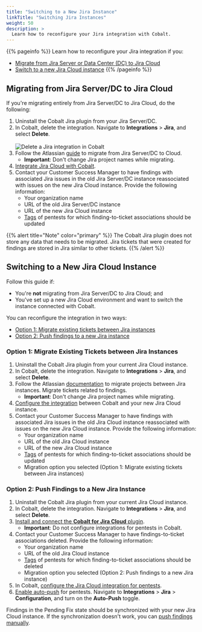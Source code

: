 ```yaml
---
title: "Switching to a New Jira Instance"
linkTitle: "Switching Jira Instances"
weight: 50
description: >
  Learn how to reconfigure your Jira integration with Cobalt.
---
```


{{% pageinfo %}}
Learn how to reconfigure your Jira integration if you:
- [Migrate from Jira Server or Data Center (DC) to Jira Cloud](#migrating-from-jira-serverdc-to-jira-cloud)
- [Switch to a new Jira Cloud instance](#switching-to-a-new-jira-cloud-instance)
{{% /pageinfo %}}

## Migrating from Jira Server/DC to Jira Cloud

If you're migrating entirely from Jira Server/DC to Jira Cloud, do the following:

1. Uninstall the Cobalt Jira plugin from your Jira Server/DC.
1. In Cobalt, delete the integration. Navigate to **Integrations** > **Jira**, and select **Delete**.<br><br>
    ![Delete a Jira integration in Cobalt](/integrations/delete-jira.png "Delete a Jira integration in Cobalt")
1. Follow the Atlassian [guide](https://www.atlassian.com/migration/plan/cloud-guide) to migrate from Jira Server/DC to Cloud.
    - **Important**: Don't change Jira project names while migrating.
1. [Integrate Jira Cloud with Cobalt](/integrations/jira/jira-cloud/).
1. Contact your Customer Success Manager to have findings with associated Jira issues in the old Jira Server/DC instance reassociated with issues on the new Jira Cloud instance. Provide the following information:
    - Your organization name
    - URL of the old Jira Server/DC instance
    - URL of the new Jira Cloud instance
    - [Tags](/getting-started/glossary/#pentest-tag) of pentests for which finding-to-ticket associations should be updated

{{% alert title="Note" color="primary" %}}
The Cobalt Jira plugin does not store any data that needs to be migrated. Jira tickets that were created for findings are stored in Jira similar to other tickets.
{{% /alert %}}

## Switching to a New Jira Cloud Instance

Follow this guide if:

- You're **not** migrating from Jira Server/DC to Jira Cloud; and
- You've set up a new Jira Cloud environment and want to switch the instance connected with Cobalt.

You can reconfigure the integration in two ways:

- [Option 1: Migrate existing tickets between Jira instances](#option-1-migrate-existing-tickets-between-jira-instances)
- [Option 2: Push findings to a new Jira instance](#option-2-push-findings-to-a-new-jira-instance)

### Option 1: Migrate Existing Tickets between Jira Instances

1. Uninstall the Cobalt Jira plugin from your current Jira Cloud instance.
1. In Cobalt, delete the integration. Navigate to **Integrations** > **Jira**, and select **Delete**.
1. Follow the Atlassian [documentation](https://confluence.atlassian.com/jirakb/migrate-projects-from-one-jira-cloud-site-to-another-779160766.html) to migrate projects between Jira instances. Migrate tickets related to findings.
    - **Important**: Don't change Jira project names while migrating.
1. [Configure the integration](/integrations/jira/jira-cloud/) between Cobalt and your new Jira Cloud instance.
1. Contact your Customer Success Manager to have findings with associated Jira issues in the old Jira Cloud instance reassociated with issues on the new Jira Cloud instance. Provide the following information:
    - Your organization name
    - URL of the old Jira Cloud instance
    - URL of the new Jira Cloud instance
    - [Tags](/getting-started/glossary/#pentest-tag) of pentests for which finding-to-ticket associations should be updated
    - Migration option you selected (Option 1: Migrate existing tickets between Jira instances)

### Option 2: Push Findings to a New Jira Instance

1. Uninstall the Cobalt Jira plugin from your current Jira Cloud instance.
1. In Cobalt, delete the integration. Navigate to **Integrations** > **Jira**, and select **Delete**.
1. [Install and connect the **Cobalt for Jira Cloud** plugin](/integrations/jira/jira-cloud/#step-1-connect-the-jira-plugin).
    - **Important**: Do not configure integrations for pentests in Cobalt.
1. Contact your Customer Success Manager to have findings-to-ticket associations deleted. Provide the following information:
    - Your organization name
    - URL of the old Jira Cloud instance
    - [Tags](/getting-started/glossary/#pentest-tag) of pentests for which finding-to-ticket associations should be deleted
    - Migration option you selected (Option 2: Push findings to a new Jira instance)
1. In Cobalt, [configure the Jira Cloud integration for pentests](/integrations/jira/jira-cloud/#step-2-configure-the-integration-for-a-pentest).
1. [Enable auto-push](/integrations/jira/push-findings/#turn-auto-push-on-or-off) for pentests. Navigate to **Integrations** > **Jira** > **Configuration**, and turn on the **Auto-Push** toggle.

Findings in the Pending Fix state should be synchronized with your new Jira Cloud instance. If the synchronization doesn't work, you can [push findings manually](/integrations/jira/push-findings/#push-findings-manually).
